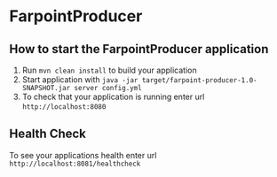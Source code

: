 # FarpointProducer

How to start the FarpointProducer application
---

1. Run `mvn clean install` to build your application
1. Start application with `java -jar target/farpoint-producer-1.0-SNAPSHOT.jar server config.yml`
1. To check that your application is running enter url `http://localhost:8080`

Health Check
---

To see your applications health enter url `http://localhost:8081/healthcheck`
